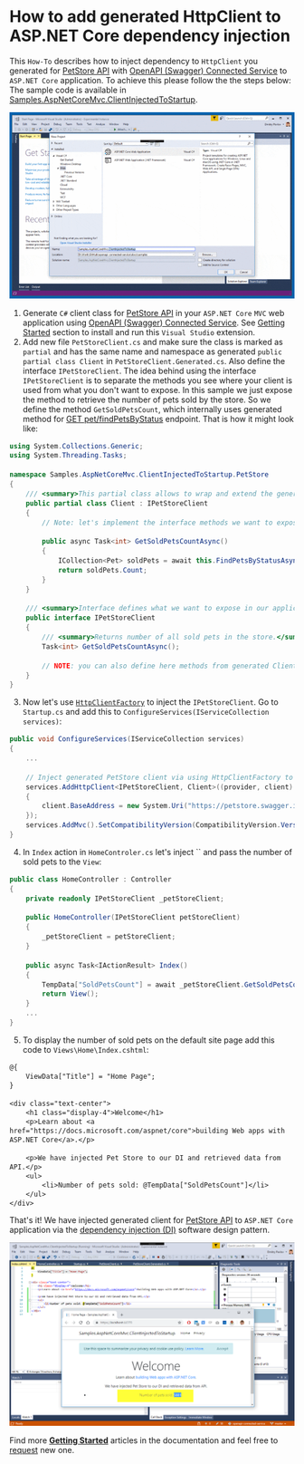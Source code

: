 # How to add generated HttpClient to ASP.NET Core dependency injection

This `How-To` describes how to inject dependency to `HttpClient` you generated for [PetStore API](http://petstore.swagger.io/) with [OpenAPI (Swagger) Connected Service](https://marketplace.visualstudio.com/items?itemName=dmitry-pavlov.OpenAPIConnectedService) to `ASP.NET Core` application. To achieve this please follow the the steps below:
The sample code is available in [Samples.AspNetCoreMvc.ClientInjectedToStartup](https://github.com/dmitry-pavlov/openapi-connected-service/tree/master/docs/samples/Samples.AspNetCoreMvc.ClientInjectedToStartup).

![How to add generated HttpClient to ASP.NET Core dependency injection](img/How-to-Add-Generated-HttpClient-to-ASPNETCore-Dependency-Injection.gif)

1. Generate `C#` client class for [PetStore API](http://petstore.swagger.io/) in your `ASP.NET Core` `MVC` web application using [OpenAPI (Swagger) Connected Service](https://marketplace.visualstudio.com/items?itemName=dmitry-pavlov.OpenAPIConnectedService). See [Getting Started](https://github.com/dmitry-pavlov/openapi-connected-service/) section to install and run this `Visual Studio` extension.
2. Add new file `PetStoreClient.cs` and make sure the class is marked as `partial` and has the same name and namespace as generated `public partial class Client` in `PetStoreClient.Generated.cs`. Also define the interface `IPetStoreClient`. The idea behind using the interface `IPetStoreClient` is to separate the methods you see where your client is used from what you don't want to expose. In this sample we just expose the method to retrieve the number of pets sold by the store. So we define the method `GetSoldPetsCount`, which internally uses generated method for [GET pet/findPetsByStatus](http://petstore.swagger.io/#/pet/findPetsByStatus) endpoint. That is how it might look like: 
```csharp
using System.Collections.Generic;
using System.Threading.Tasks;

namespace Samples.AspNetCoreMvc.ClientInjectedToStartup.PetStore
{
    /// <summary>This partial class allows to wrap and extend the generated client logic if you need that.</summary>
    public partial class Client : IPetStoreClient
    {
        // Note: let's implement the interface methods we want to expose

        public async Task<int> GetSoldPetsCountAsync()
        {
            ICollection<Pet> soldPets = await this.FindPetsByStatusAsync(new[] { Anonymous.Sold });
            return soldPets.Count;
        }
    }

    /// <summary>Interface defines what we want to expose in our appliction via dependency injection.</summary>
    public interface IPetStoreClient
    {
        /// <summary>Returns number of all sold pets in the store.</summary>
        Task<int> GetSoldPetsCountAsync();

        // NOTE: you can also define here methods from generated Client partial class to expose them from interface.
    }
}
```
3. Now let's use [`HttpClientFactory`](https://docs.microsoft.com/en-us/dotnet/standard/microservices-architecture/implement-resilient-applications/use-httpclientfactory-to-implement-resilient-http-requests) to inject the `IPetStoreClient`. Go to `Startup.cs` and add this to `ConfigureServices(IServiceCollection services)`:
```csharp
public void ConfigureServices(IServiceCollection services)
{
    ...

    // Inject generated PetStore client via using HttpClientFactory to implement resilient HTTP requests.
    services.AddHttpClient<IPetStoreClient, Client>((provider, client) =>
    {
        client.BaseAddress = new System.Uri("https://petstore.swagger.io/v2/");
    });
    services.AddMvc().SetCompatibilityVersion(CompatibilityVersion.Version_2_2);
}
```
4. In `Index` action in `HomeControler.cs` let's inject `` and pass the number of sold pets to the `View`:
```csharp
public class HomeController : Controller
{
    private readonly IPetStoreClient _petStoreClient;

    public HomeController(IPetStoreClient petStoreClient)
    {
        _petStoreClient = petStoreClient;
    }

    public async Task<IActionResult> Index()
    {
        TempData["SoldPetsCount"] = await _petStoreClient.GetSoldPetsCountAsync();
        return View();
    }
    ...
}

```
5. To display the number of sold pets on the default site page add this code to `Views\Home\Index.cshtml`:
```aspnet
@{
    ViewData["Title"] = "Home Page";
}

<div class="text-center">
    <h1 class="display-4">Welcome</h1>
    <p>Learn about <a href="https://docs.microsoft.com/aspnet/core">building Web apps with ASP.NET Core</a>.</p>

    <p>We have injected Pet Store to our DI and retrieved data from API.</p>
    <ul>
        <li>Number of pets sold: @TempData["SoldPetsCount"]</li>
    </ul>
</div>

```
That's it! We have injected generated client for [PetStore API](http://petstore.swagger.io/) to `ASP.NET Core` application via the [dependency injection (DI)](https://docs.microsoft.com/en-us/aspnet/core/fundamentals/dependency-injection) software design pattern.

![How to add generated HttpClient to ASP.NET Core dependency injection](img/How-to-Add-Generated-HttpClient-to-ASPNETCore-Dependency-Injection.png)

Find more [**Getting Started**](https://github.com/dmitry-pavlov/openapi-connected-service/) articles in the documentation and feel free to [request](https://github.com/dmitry-pavlov/openapi-connected-service/issues/new?title=DOC:+HowTo+&body=Please%20write+how+to+...) new one.